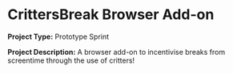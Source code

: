 # CrittersBreak Browser Add-on

**Project Type:** Prototype Sprint

**Project Description:** A browser add-on to incentivise breaks from screentime through the use of critters!
